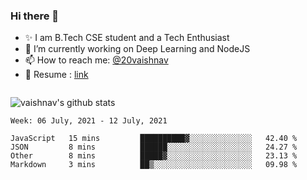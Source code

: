 ### Hi there 👋

<!--
**vaishnav-197/vaishnav-197** is a ✨ _special_ ✨ repository because its `README.md` (this file) appears on your GitHub profile.

Here are some ideas to get you started:
-->

- ✨ I am B.Tech CSE student and a Tech Enthusiast
- 🔭 I’m currently working on Deep Learning and NodeJS
- 📫 How to reach me: [@20vaishnav](https://twitter.com/20vaishnav)
- 🔭 Resume : [link](https://docs.google.com/document/d/1sVmdrZ_oAZ5dlCYpcAQodWISeJOea8gpJk0LbAx-6Y0/edit?usp=sharing)

<img src="https://github.com/vaishnav-197/vaishnav-197/blob/main/images/stat.svg" alt=""/>


![vaishnav's github stats](https://github-readme-stats.vercel.app/api?username=vaishnav-197&show_icons=true&theme=dark&count_private=true)



<!--START_SECTION:waka-->
```text
Week: 06 July, 2021 - 12 July, 2021

JavaScript   15 mins         ██████████▓░░░░░░░░░░░░░░   42.40 % 
JSON         8 mins          ██████░░░░░░░░░░░░░░░░░░░   24.27 % 
Other        8 mins          █████▓░░░░░░░░░░░░░░░░░░░   23.13 % 
Markdown     3 mins          ██▒░░░░░░░░░░░░░░░░░░░░░░   09.98 % 
```
<!--END_SECTION:waka-->
